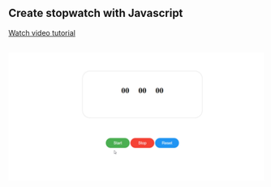 ## Create stopwatch with Javascript

<a href="https://www.youtube.com/watch?v=J49LT-8tNMc">Watch video tutorial </a>

<br>

<img src="screen.png">
